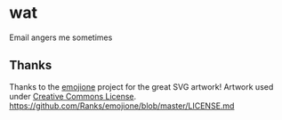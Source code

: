 # wat
Email angers me sometimes

## Thanks
Thanks to the [emojione](https://github.com/Ranks/emojione) project for the great SVG artwork!
Artwork used under [Creative Commons License](http://creativecommons.org/licenses/by/4.0/).
https://github.com/Ranks/emojione/blob/master/LICENSE.md
